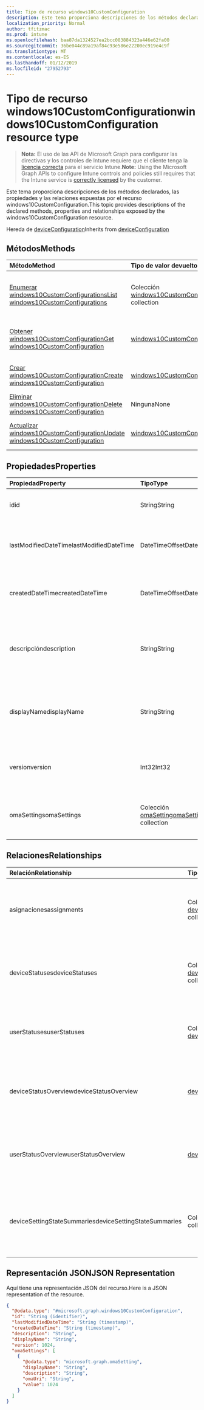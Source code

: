 ```yaml
---
title: Tipo de recurso windows10CustomConfiguration
description: Este tema proporciona descripciones de los métodos declarados, las propiedades y las relaciones expuestas por el recurso windows10CustomConfiguration.
localization_priority: Normal
author: tfitzmac
ms.prod: intune
ms.openlocfilehash: baa87da1324527ea2bcc083884323a446e62fa00
ms.sourcegitcommit: 36be044c89a19af84c93e586e22200ec919e4c9f
ms.translationtype: MT
ms.contentlocale: es-ES
ms.lasthandoff: 01/12/2019
ms.locfileid: "27952793"
---
```

# <a name="windows10customconfiguration-resource-type"></a><span data-ttu-id="37ca6-103">Tipo de recurso windows10CustomConfiguration</span><span class="sxs-lookup"><span data-stu-id="37ca6-103">windows10CustomConfiguration resource type</span></span>

> <span data-ttu-id="37ca6-104">**Nota:** El uso de las API de Microsoft Graph para configurar las directivas y los controles de Intune requiere que el cliente tenga la [licencia correcta](https://go.microsoft.com/fwlink/?linkid=839381) para el servicio Intune.</span><span class="sxs-lookup"><span data-stu-id="37ca6-104">**Note:** Using the Microsoft Graph APIs to configure Intune controls and policies still requires that the Intune service is [correctly licensed](https://go.microsoft.com/fwlink/?linkid=839381) by the customer.</span></span>

<span data-ttu-id="37ca6-105">Este tema proporciona descripciones de los métodos declarados, las propiedades y las relaciones expuestas por el recurso windows10CustomConfiguration.</span><span class="sxs-lookup"><span data-stu-id="37ca6-105">This topic provides descriptions of the declared methods, properties and relationships exposed by the windows10CustomConfiguration resource.</span></span>

<span data-ttu-id="37ca6-106">Hereda de [deviceConfiguration](../resources/intune-deviceconfig-deviceconfiguration.md)</span><span class="sxs-lookup"><span data-stu-id="37ca6-106">Inherits from [deviceConfiguration](../resources/intune-deviceconfig-deviceconfiguration.md)</span></span>

## <a name="methods"></a><span data-ttu-id="37ca6-107">Métodos</span><span class="sxs-lookup"><span data-stu-id="37ca6-107">Methods</span></span>
|<span data-ttu-id="37ca6-108">Método</span><span class="sxs-lookup"><span data-stu-id="37ca6-108">Method</span></span>|<span data-ttu-id="37ca6-109">Tipo de valor devuelto</span><span class="sxs-lookup"><span data-stu-id="37ca6-109">Return Type</span></span>|<span data-ttu-id="37ca6-110">Descripción</span><span class="sxs-lookup"><span data-stu-id="37ca6-110">Description</span></span>|
|:---|:---|:---|
|[<span data-ttu-id="37ca6-111">Enumerar windows10CustomConfigurations</span><span class="sxs-lookup"><span data-stu-id="37ca6-111">List windows10CustomConfigurations</span></span>](../api/intune-deviceconfig-windows10customconfiguration-list.md)|<span data-ttu-id="37ca6-112">Colección [windows10CustomConfiguration](../resources/intune-deviceconfig-windows10customconfiguration.md)</span><span class="sxs-lookup"><span data-stu-id="37ca6-112">[windows10CustomConfiguration](../resources/intune-deviceconfig-windows10customconfiguration.md) collection</span></span>|<span data-ttu-id="37ca6-113">Enumere las propiedades y las relaciones de los objetos [windows10CustomConfiguration](../resources/intune-deviceconfig-windows10customconfiguration.md).</span><span class="sxs-lookup"><span data-stu-id="37ca6-113">List properties and relationships of the [windows10CustomConfiguration](../resources/intune-deviceconfig-windows10customconfiguration.md) objects.</span></span>|
|[<span data-ttu-id="37ca6-114">Obtener windows10CustomConfiguration</span><span class="sxs-lookup"><span data-stu-id="37ca6-114">Get windows10CustomConfiguration</span></span>](../api/intune-deviceconfig-windows10customconfiguration-get.md)|[<span data-ttu-id="37ca6-115">windows10CustomConfiguration</span><span class="sxs-lookup"><span data-stu-id="37ca6-115">windows10CustomConfiguration</span></span>](../resources/intune-deviceconfig-windows10customconfiguration.md)|<span data-ttu-id="37ca6-116">Lea las propiedades y las relaciones del objeto [windows10CustomConfiguration](../resources/intune-deviceconfig-windows10customconfiguration.md).</span><span class="sxs-lookup"><span data-stu-id="37ca6-116">Read properties and relationships of the [windows10CustomConfiguration](../resources/intune-deviceconfig-windows10customconfiguration.md) object.</span></span>|
|[<span data-ttu-id="37ca6-117">Crear windows10CustomConfiguration</span><span class="sxs-lookup"><span data-stu-id="37ca6-117">Create windows10CustomConfiguration</span></span>](../api/intune-deviceconfig-windows10customconfiguration-create.md)|[<span data-ttu-id="37ca6-118">windows10CustomConfiguration</span><span class="sxs-lookup"><span data-stu-id="37ca6-118">windows10CustomConfiguration</span></span>](../resources/intune-deviceconfig-windows10customconfiguration.md)|<span data-ttu-id="37ca6-119">Cree un objeto [windows10CustomConfiguration](../resources/intune-deviceconfig-windows10customconfiguration.md).</span><span class="sxs-lookup"><span data-stu-id="37ca6-119">Create a new [windows10CustomConfiguration](../resources/intune-deviceconfig-windows10customconfiguration.md) object.</span></span>|
|[<span data-ttu-id="37ca6-120">Eliminar windows10CustomConfiguration</span><span class="sxs-lookup"><span data-stu-id="37ca6-120">Delete windows10CustomConfiguration</span></span>](../api/intune-deviceconfig-windows10customconfiguration-delete.md)|<span data-ttu-id="37ca6-121">Ninguna</span><span class="sxs-lookup"><span data-stu-id="37ca6-121">None</span></span>|<span data-ttu-id="37ca6-122">Elimina un [windows10CustomConfiguration](../resources/intune-deviceconfig-windows10customconfiguration.md).</span><span class="sxs-lookup"><span data-stu-id="37ca6-122">Deletes a [windows10CustomConfiguration](../resources/intune-deviceconfig-windows10customconfiguration.md).</span></span>|
|[<span data-ttu-id="37ca6-123">Actualizar windows10CustomConfiguration</span><span class="sxs-lookup"><span data-stu-id="37ca6-123">Update windows10CustomConfiguration</span></span>](../api/intune-deviceconfig-windows10customconfiguration-update.md)|[<span data-ttu-id="37ca6-124">windows10CustomConfiguration</span><span class="sxs-lookup"><span data-stu-id="37ca6-124">windows10CustomConfiguration</span></span>](../resources/intune-deviceconfig-windows10customconfiguration.md)|<span data-ttu-id="37ca6-125">Actualice las propiedades de un objeto [windows10CustomConfiguration](../resources/intune-deviceconfig-windows10customconfiguration.md).</span><span class="sxs-lookup"><span data-stu-id="37ca6-125">Update the properties of a [windows10CustomConfiguration](../resources/intune-deviceconfig-windows10customconfiguration.md) object.</span></span>|

## <a name="properties"></a><span data-ttu-id="37ca6-126">Propiedades</span><span class="sxs-lookup"><span data-stu-id="37ca6-126">Properties</span></span>
|<span data-ttu-id="37ca6-127">Propiedad</span><span class="sxs-lookup"><span data-stu-id="37ca6-127">Property</span></span>|<span data-ttu-id="37ca6-128">Tipo</span><span class="sxs-lookup"><span data-stu-id="37ca6-128">Type</span></span>|<span data-ttu-id="37ca6-129">Descripción</span><span class="sxs-lookup"><span data-stu-id="37ca6-129">Description</span></span>|
|:---|:---|:---|
|<span data-ttu-id="37ca6-130">id</span><span class="sxs-lookup"><span data-stu-id="37ca6-130">id</span></span>|<span data-ttu-id="37ca6-131">String</span><span class="sxs-lookup"><span data-stu-id="37ca6-131">String</span></span>|<span data-ttu-id="37ca6-132">Clave de la entidad.</span><span class="sxs-lookup"><span data-stu-id="37ca6-132">Key of the entity.</span></span> <span data-ttu-id="37ca6-133">Heredado de [deviceConfiguration](../resources/intune-deviceconfig-deviceconfiguration.md)</span><span class="sxs-lookup"><span data-stu-id="37ca6-133">Inherited from [deviceConfiguration](../resources/intune-deviceconfig-deviceconfiguration.md)</span></span>|
|<span data-ttu-id="37ca6-134">lastModifiedDateTime</span><span class="sxs-lookup"><span data-stu-id="37ca6-134">lastModifiedDateTime</span></span>|<span data-ttu-id="37ca6-135">DateTimeOffset</span><span class="sxs-lookup"><span data-stu-id="37ca6-135">DateTimeOffset</span></span>|<span data-ttu-id="37ca6-136">Fecha y hora en la que se modificó el objeto por última vez.</span><span class="sxs-lookup"><span data-stu-id="37ca6-136">DateTime the object was last modified.</span></span> <span data-ttu-id="37ca6-137">Heredado de [deviceConfiguration](../resources/intune-deviceconfig-deviceconfiguration.md)</span><span class="sxs-lookup"><span data-stu-id="37ca6-137">Inherited from [deviceConfiguration](../resources/intune-deviceconfig-deviceconfiguration.md)</span></span>|
|<span data-ttu-id="37ca6-138">createdDateTime</span><span class="sxs-lookup"><span data-stu-id="37ca6-138">createdDateTime</span></span>|<span data-ttu-id="37ca6-139">DateTimeOffset</span><span class="sxs-lookup"><span data-stu-id="37ca6-139">DateTimeOffset</span></span>|<span data-ttu-id="37ca6-140">Fecha y hora en la que se creó el objeto.</span><span class="sxs-lookup"><span data-stu-id="37ca6-140">DateTime the object was created.</span></span> <span data-ttu-id="37ca6-141">Heredado de [deviceConfiguration](../resources/intune-deviceconfig-deviceconfiguration.md)</span><span class="sxs-lookup"><span data-stu-id="37ca6-141">Inherited from [deviceConfiguration](../resources/intune-deviceconfig-deviceconfiguration.md)</span></span>|
|<span data-ttu-id="37ca6-142">descripción</span><span class="sxs-lookup"><span data-stu-id="37ca6-142">description</span></span>|<span data-ttu-id="37ca6-143">String</span><span class="sxs-lookup"><span data-stu-id="37ca6-143">String</span></span>|<span data-ttu-id="37ca6-144">Descripción proporcionada por el administrador de la configuración del dispositivo.</span><span class="sxs-lookup"><span data-stu-id="37ca6-144">Admin provided description of the Device Configuration.</span></span> <span data-ttu-id="37ca6-145">Heredado de [deviceConfiguration](../resources/intune-deviceconfig-deviceconfiguration.md)</span><span class="sxs-lookup"><span data-stu-id="37ca6-145">Inherited from [deviceConfiguration](../resources/intune-deviceconfig-deviceconfiguration.md)</span></span>|
|<span data-ttu-id="37ca6-146">displayName</span><span class="sxs-lookup"><span data-stu-id="37ca6-146">displayName</span></span>|<span data-ttu-id="37ca6-147">String</span><span class="sxs-lookup"><span data-stu-id="37ca6-147">String</span></span>|<span data-ttu-id="37ca6-148">Nombre proporcionado por el administrador de la configuración del dispositivo.</span><span class="sxs-lookup"><span data-stu-id="37ca6-148">Admin provided name of the device configuration.</span></span> <span data-ttu-id="37ca6-149">Heredado de [deviceConfiguration](../resources/intune-deviceconfig-deviceconfiguration.md)</span><span class="sxs-lookup"><span data-stu-id="37ca6-149">Inherited from [deviceConfiguration](../resources/intune-deviceconfig-deviceconfiguration.md)</span></span>|
|<span data-ttu-id="37ca6-150">version</span><span class="sxs-lookup"><span data-stu-id="37ca6-150">version</span></span>|<span data-ttu-id="37ca6-151">Int32</span><span class="sxs-lookup"><span data-stu-id="37ca6-151">Int32</span></span>|<span data-ttu-id="37ca6-152">Versión de la configuración del dispositivo.</span><span class="sxs-lookup"><span data-stu-id="37ca6-152">Version of the device configuration.</span></span> <span data-ttu-id="37ca6-153">Heredado de [deviceConfiguration](../resources/intune-deviceconfig-deviceconfiguration.md)</span><span class="sxs-lookup"><span data-stu-id="37ca6-153">Inherited from [deviceConfiguration](../resources/intune-deviceconfig-deviceconfiguration.md)</span></span>|
|<span data-ttu-id="37ca6-154">omaSettings</span><span class="sxs-lookup"><span data-stu-id="37ca6-154">omaSettings</span></span>|<span data-ttu-id="37ca6-155">Colección [omaSetting](../resources/intune-deviceconfig-omasetting.md)</span><span class="sxs-lookup"><span data-stu-id="37ca6-155">[omaSetting](../resources/intune-deviceconfig-omasetting.md) collection</span></span>|<span data-ttu-id="37ca6-156">Configuración de OMA.</span><span class="sxs-lookup"><span data-stu-id="37ca6-156">OMA settings.</span></span> <span data-ttu-id="37ca6-157">Esta colección puede contener un máximo de 1000 elementos.</span><span class="sxs-lookup"><span data-stu-id="37ca6-157">This collection can contain a maximum of 1000 elements.</span></span>|

## <a name="relationships"></a><span data-ttu-id="37ca6-158">Relaciones</span><span class="sxs-lookup"><span data-stu-id="37ca6-158">Relationships</span></span>
|<span data-ttu-id="37ca6-159">Relación</span><span class="sxs-lookup"><span data-stu-id="37ca6-159">Relationship</span></span>|<span data-ttu-id="37ca6-160">Tipo</span><span class="sxs-lookup"><span data-stu-id="37ca6-160">Type</span></span>|<span data-ttu-id="37ca6-161">Descripción</span><span class="sxs-lookup"><span data-stu-id="37ca6-161">Description</span></span>|
|:---|:---|:---|
|<span data-ttu-id="37ca6-162">asignaciones</span><span class="sxs-lookup"><span data-stu-id="37ca6-162">assignments</span></span>|<span data-ttu-id="37ca6-163">Colección [deviceConfigurationAssignment](../resources/intune-deviceconfig-deviceconfigurationassignment.md)</span><span class="sxs-lookup"><span data-stu-id="37ca6-163">[deviceConfigurationAssignment](../resources/intune-deviceconfig-deviceconfigurationassignment.md) collection</span></span>|<span data-ttu-id="37ca6-164">La lista de tareas para el perfil de configuración del dispositivo.</span><span class="sxs-lookup"><span data-stu-id="37ca6-164">The list of assignments for the device configuration profile.</span></span> <span data-ttu-id="37ca6-165">Heredado de [deviceConfiguration](../resources/intune-deviceconfig-deviceconfiguration.md)</span><span class="sxs-lookup"><span data-stu-id="37ca6-165">Inherited from [deviceConfiguration](../resources/intune-deviceconfig-deviceconfiguration.md)</span></span>|
|<span data-ttu-id="37ca6-166">deviceStatuses</span><span class="sxs-lookup"><span data-stu-id="37ca6-166">deviceStatuses</span></span>|<span data-ttu-id="37ca6-167">Colección [deviceConfigurationDeviceStatus](../resources/intune-deviceconfig-deviceconfigurationdevicestatus.md)</span><span class="sxs-lookup"><span data-stu-id="37ca6-167">[deviceConfigurationDeviceStatus](../resources/intune-deviceconfig-deviceconfigurationdevicestatus.md) collection</span></span>|<span data-ttu-id="37ca6-168">Estado de instalación de configuración del dispositivo por dispositivo.</span><span class="sxs-lookup"><span data-stu-id="37ca6-168">Device configuration installation status by device.</span></span> <span data-ttu-id="37ca6-169">Heredado de [deviceConfiguration](../resources/intune-deviceconfig-deviceconfiguration.md)</span><span class="sxs-lookup"><span data-stu-id="37ca6-169">Inherited from [deviceConfiguration](../resources/intune-deviceconfig-deviceconfiguration.md)</span></span>|
|<span data-ttu-id="37ca6-170">userStatuses</span><span class="sxs-lookup"><span data-stu-id="37ca6-170">userStatuses</span></span>|<span data-ttu-id="37ca6-171">Colección [deviceConfigurationUserStatus](../resources/intune-deviceconfig-deviceconfigurationuserstatus.md)</span><span class="sxs-lookup"><span data-stu-id="37ca6-171">[deviceConfigurationUserStatus](../resources/intune-deviceconfig-deviceconfigurationuserstatus.md) collection</span></span>|<span data-ttu-id="37ca6-172">Estado de instalación de configuración de dispositivo por usuario.</span><span class="sxs-lookup"><span data-stu-id="37ca6-172">Device configuration installation status by user.</span></span> <span data-ttu-id="37ca6-173">Heredado de [deviceConfiguration](../resources/intune-deviceconfig-deviceconfiguration.md)</span><span class="sxs-lookup"><span data-stu-id="37ca6-173">Inherited from [deviceConfiguration](../resources/intune-deviceconfig-deviceconfiguration.md)</span></span>|
|<span data-ttu-id="37ca6-174">deviceStatusOverview</span><span class="sxs-lookup"><span data-stu-id="37ca6-174">deviceStatusOverview</span></span>|[<span data-ttu-id="37ca6-175">deviceConfigurationDeviceOverview</span><span class="sxs-lookup"><span data-stu-id="37ca6-175">deviceConfigurationDeviceOverview</span></span>](../resources/intune-deviceconfig-deviceconfigurationdeviceoverview.md)|<span data-ttu-id="37ca6-176">Información general sobre el estado de dispositivos de la configuración de dispositivo. Heredado de [deviceConfiguration](../resources/intune-deviceconfig-deviceconfiguration.md)</span><span class="sxs-lookup"><span data-stu-id="37ca6-176">Device Configuration devices status overview Inherited from [deviceConfiguration](../resources/intune-deviceconfig-deviceconfiguration.md)</span></span>|
|<span data-ttu-id="37ca6-177">userStatusOverview</span><span class="sxs-lookup"><span data-stu-id="37ca6-177">userStatusOverview</span></span>|[<span data-ttu-id="37ca6-178">deviceConfigurationUserOverview</span><span class="sxs-lookup"><span data-stu-id="37ca6-178">deviceConfigurationUserOverview</span></span>](../resources/intune-deviceconfig-deviceconfigurationuseroverview.md)|<span data-ttu-id="37ca6-179">Información general sobre el estado de usuarios de la configuración de dispositivo. Heredado de [deviceConfiguration](../resources/intune-deviceconfig-deviceconfiguration.md)</span><span class="sxs-lookup"><span data-stu-id="37ca6-179">Device Configuration users status overview Inherited from [deviceConfiguration](../resources/intune-deviceconfig-deviceconfiguration.md)</span></span>|
|<span data-ttu-id="37ca6-180">deviceSettingStateSummaries</span><span class="sxs-lookup"><span data-stu-id="37ca6-180">deviceSettingStateSummaries</span></span>|<span data-ttu-id="37ca6-181">Colección [settingStateDeviceSummary](../resources/intune-deviceconfig-settingstatedevicesummary.md)</span><span class="sxs-lookup"><span data-stu-id="37ca6-181">[settingStateDeviceSummary](../resources/intune-deviceconfig-settingstatedevicesummary.md) collection</span></span>|<span data-ttu-id="37ca6-182">Resumen de dispositivo sobre el estado de configuración de la configuración de dispositivo. Heredado de [deviceConfiguration](../resources/intune-deviceconfig-deviceconfiguration.md)</span><span class="sxs-lookup"><span data-stu-id="37ca6-182">Device Configuration Setting State Device Summary Inherited from [deviceConfiguration](../resources/intune-deviceconfig-deviceconfiguration.md)</span></span>|

## <a name="json-representation"></a><span data-ttu-id="37ca6-183">Representación JSON</span><span class="sxs-lookup"><span data-stu-id="37ca6-183">JSON Representation</span></span>
<span data-ttu-id="37ca6-184">Aquí tiene una representación JSON del recurso.</span><span class="sxs-lookup"><span data-stu-id="37ca6-184">Here is a JSON representation of the resource.</span></span>
<!-- {
  "blockType": "resource",
  "keyProperty": "id",
  "@odata.type": "microsoft.graph.windows10CustomConfiguration"
}
-->
``` json
{
  "@odata.type": "#microsoft.graph.windows10CustomConfiguration",
  "id": "String (identifier)",
  "lastModifiedDateTime": "String (timestamp)",
  "createdDateTime": "String (timestamp)",
  "description": "String",
  "displayName": "String",
  "version": 1024,
  "omaSettings": [
    {
      "@odata.type": "microsoft.graph.omaSetting",
      "displayName": "String",
      "description": "String",
      "omaUri": "String",
      "value": 1024
    }
  ]
}
```



